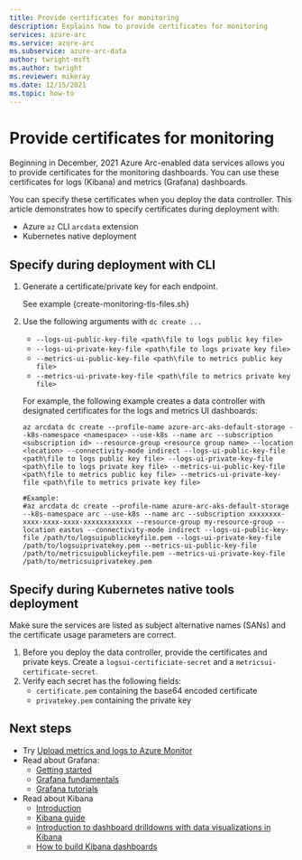 ```yaml
---
title: Provide certificates for monitoring
description: Explains how to provide certificates for monitoring
services: azure-arc
ms.service: azure-arc
ms.subservice: azure-arc-data
author: twright-msft
ms.author: twright
ms.reviewer: mikeray
ms.date: 12/15/2021
ms.topic: how-to
---
```


# Provide certificates for monitoring

Beginning in December, 2021 Azure Arc-enabled data services allows you to provide certificates for the monitoring dashboards. You can use these certificates for logs (Kibana) and metrics (Grafana) dashboards. 

You can specify these certificates when you deploy the data controller. This article demonstrates how to specify certificates during deployment with:

- Azure `az` CLI `arcdata` extension
- Kubernetes native deployment

## Specify during deployment with CLI

1. Generate a certificate/private key for each endpoint. 

   See example {create-monitoring-tls-files.sh}

1. Use the following arguments with `dc create ...`

   - `--logs-ui-public-key-file <path\file to logs public key file>`
   - `--logs-ui-private-key-file <path\file to logs private key file>`
   - `--metrics-ui-public-key-file <path\file to metrics public key file>`
   - `--metrics-ui-private-key-file <path\file to metrics private key file>`

   For example, the following example creates a data controller with designated certificates for the logs and metrics UI dashboards:

   ```azurecli
   az arcdata dc create --profile-name azure-arc-aks-default-storage --k8s-namespace <namespace> --use-k8s --name arc --subscription <subscription id> --resource-group <resource group name> --location <location> --connectivity-mode indirect --logs-ui-public-key-file <path\file to logs public key file> --logs-ui-private-key-file <path\file to logs private key file> --metrics-ui-public-key-file <path\file to metrics public key file> --metrics-ui-private-key-file <path\file to metrics private key file>

   #Example:
   #az arcdata dc create --profile-name azure-arc-aks-default-storage  --k8s-namespace arc --use-k8s --name arc --subscription xxxxxxxx-xxxx-xxxx-xxxx-xxxxxxxxxxxx --resource-group my-resource-group --location eastus --connectivity-mode indirect --logs-ui-public-key-file /path/to/logsuipublickeyfile.pem --logs-ui-private-key-file /path/to/logsuiprivatekey.pem --metrics-ui-public-key-file /path/to/metricsuipublickeyfile.pem --metrics-ui-private-key-file /path/to/metricsuiprivatekey.pem
   ```

## Specify during Kubernetes native tools deployment

Make sure the services are listed as subject alternative names (SANs) and the certificate usage parameters are correct. 

1. Before you deploy the data controller, provide the certificates and private keys. Create a `logsui-certificiate-secret` and a `metricsui-certificate-secret`.
1. Verify each secret has the following fields:
   - `certificate.pem` containing the base64 encoded certificate
   - `privatekey.pem` containing the private key

## Next steps
- Try [Upload metrics and logs to Azure Monitor](upload-metrics-and-logs-to-azure-monitor.md)
- Read about Grafana:
   - [Getting started](https://grafana.com/docs/grafana/latest/getting-started/getting-started)
   - [Grafana fundamentals](https://grafana.com/tutorials/grafana-fundamentals/#1)
   - [Grafana tutorials](https://grafana.com/tutorials/grafana-fundamentals/#1)
- Read about Kibana
   - [Introduction](https://www.elastic.co/webinars/getting-started-kibana?baymax=default&elektra=docs&storm=top-video)
   - [Kibana guide](https://www.elastic.co/guide/en/kibana/current/index.html)
   - [Introduction to dashboard drilldowns with data visualizations in Kibana](https://www.elastic.co/webinars/dashboard-drilldowns-with-data-visualizations-in-kibana/)
   - [How to build Kibana dashboards](https://www.elastic.co/webinars/how-to-build-kibana-dashboards/)
